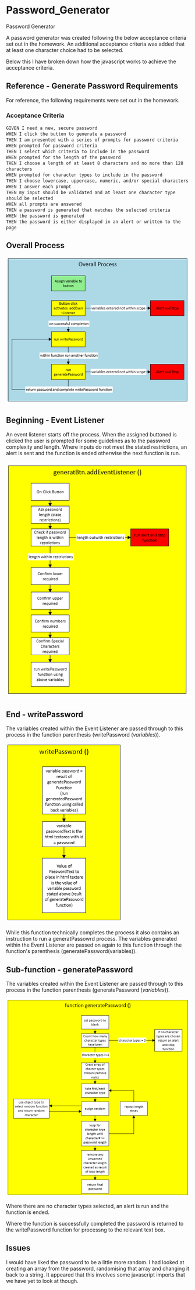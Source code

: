 # Password_Generator
Password Generator


A password generator was created following the below acceptance criteria set out in the homework. An additional acceptance criteria was added that at least one character choice had to be selected.  

Below this I have broken down how the javascript works to achieve the acceptance criteria.

## Reference - Generate Password Requirements 

For reference, the following requirements were set out in the homework.

### Acceptance Criteria

```
GIVEN I need a new, secure password
WHEN I click the button to generate a password
THEN I am presented with a series of prompts for password criteria
WHEN prompted for password criteria
THEN I select which criteria to include in the password
WHEN prompted for the length of the password
THEN I choose a length of at least 8 characters and no more than 128 characters
WHEN prompted for character types to include in the password
THEN I choose lowercase, uppercase, numeric, and/or special characters
WHEN I answer each prompt
THEN my input should be validated and at least one character type should be selected
WHEN all prompts are answered
THEN a password is generated that matches the selected criteria
WHEN the password is generated
THEN the password is either displayed in an alert or written to the page
```

## Overall Process

![markdownAssets/Overall_Process.png](https://github.com/rehamilton/Password_Generator/blob/master/markdownAssets/Overall_Process.PNG "Overall Process")


## Beginning - Event Listener

An event listener starts off the process. When the assigned buttoned is clicked the user is prompted for some guidelines as to the password complexity and length. Where inputs do not meet the stated restrictions, an alert is sent and the function is ended otherwise the next function is run.

![markdownAssets/generateBtn.addEventListener.png](https://github.com/rehamilton/Password_Generator/blob/master/markdownAssets/generateBtn.addEventListener.PNG "addEventListener")


## End - writePassword

The variables created within the Event Listener are passed through to this process in the function parenthesis (writePassword (*variables*)).

![markdownAssets/writePassword.png](https://github.com/rehamilton/Password_Generator/blob/master/markdownAssets/writePassword.PNG "writePassword")

While this function technically completes the process it also contains an instruction to run a generatPassowrd process. The variables generated within the Event Listener are passed on again to this function through the function's parenthesis (generatePassword(variables)).


## Sub-function - generatePassword

The variables created within the Event Listener are passed through to this process in the function parenthesis (generatePassword (*variables*)).

![markdownAssets/generatePassword.PNG](https://github.com/rehamilton/Password_Generator/blob/master/markdownAssets/generatePassword.PNG "generatePassword")

Where there are no character types selected, an alert is run and the function is ended.

Where the function is successfully completed the password is returned to the writePassword function for processng to the relevant text box.

## Issues

I would have liked the password to be a little more random. I had looked at creating an array from the password, randomising that array and changing it back to a string. It appeared that this involves some javascript imports that we have yet to look at though.